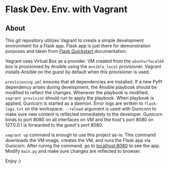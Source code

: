 
# Flask Dev. Env. with Vagrant

## About

This git repository utilizes Vagrant to create a simple development environment for a Flask app. Flask app is just there for demonstration purposes and taken from [Flask Quickstart ](https://flask.palletsprojects.com/en/2.0.x/quickstart/) documentation.

Vagrant uses Virtual Box as a provider. VM created from the `ubuntu/focal64` box is provisioned by Ansible using the `ansible_local` provisioner. Vagrant installs Ansible on the guest by default when this provisioner is used. 

`provisioning.yml` ensures that all dependencies are installed. If a new PyPI dependency arises during development, the Ansible playbook should be modified to reflect the changes. Whenever the playbook is modified, `vagrant provision`  should run to apply the playbook. When playbook is applied, Gunicorn is started as a daemon. Error logs are written to `flask-logs.txt` on the workspace. `--reload` argument is used with Gunicorn to make sure new content is reflected immediately to the developer. Gunicorn binds to port 8080 on all interfaces on VM and the host's port 8080 on 127.0.0.1 is forwarded to the guest's port 8080. 

`vagrant up` command is enough to use this project as-is. This command downloads the VM image, creates the VM, and runs the Flask app via Gunicorn. After runnig the command, go to [localhost:8080](localhost:8080) to see the app. Modify `main.py` and make sure changes are reflected to browser. 

Enjoy :)